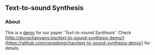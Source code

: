 ## Text-to-sound Synthesis

### About 
This is a [demo](http://dongchaoyang.top/text-to-sound-synthesis-demo/) for our paper '_Text-to-sound Synthesis_'. Check [http://dongchaoyang.top/text-to-sound-synthesis-demo/](https://github.com/yangdongchao/text-to-sound-synthesis-demo/) for details.